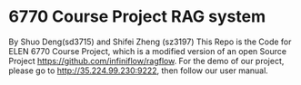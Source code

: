 # 6770 Course Project RAG system
By Shuo Deng(sd3715) and Shifei Zheng (sz3197)
This Repo is the Code for ELEN 6770 Course Project, which is a modified version of an open Source Project https://github.com/infiniflow/ragflow.
For the demo of our project, please go to http://35.224.99.230:9222, then follow our user manual.
